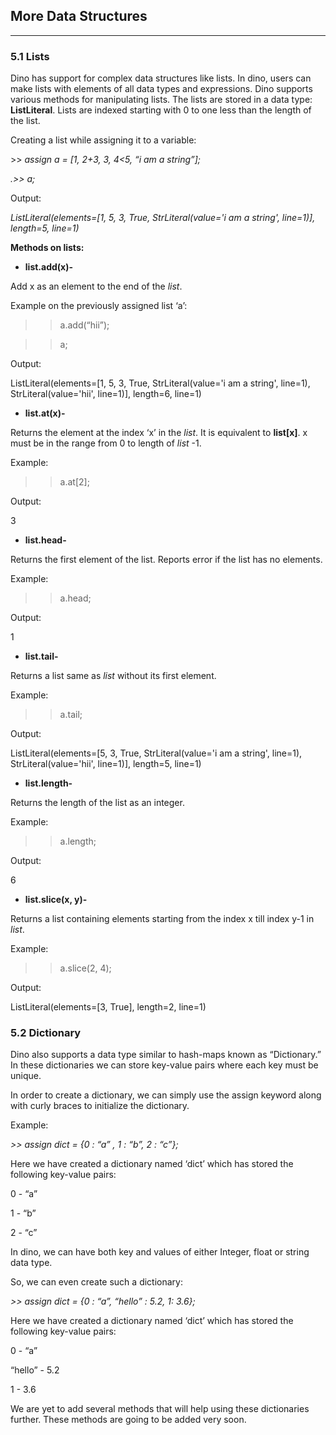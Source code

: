 ## More Data Structures
-----
### <a name="_pdnb0wlyknm2"></a>5.1 Lists  
Dino has support for complex data structures like lists. In dino, users can make lists with elements of all data types and expressions. Dino supports various methods for manipulating lists. The lists are stored in a data type: **ListLiteral**. Lists are indexed starting with 0 to one less than the length of the list.	

Creating a list while assigning it to a variable:

\>>     *assign a = [1, 2+3, 3, 4<5, “i am a string”];*

*.>>   a;*

Output:

*ListLiteral(elements=[1, 5, 3, True, StrLiteral(value='i am a string', line=1)], length=5, line=1)*

**Methods on lists:**

- **list.add(x)-**

Add x as an element to the end of the *list*. 

Example on the previously assigned list ‘a’:

>> a.add(“hii”);

>>a;

Output:

ListLiteral(elements=[1, 5, 3, True, StrLiteral(value='i am a string', line=1), StrLiteral(value='hii', line=1)], length=6, line=1)

- **list.at(x)-**

Returns the element at the index ‘x’ in the *list*. It is equivalent to **list[x]**. x must be in the range from 0 to length of *list* -1. 

Example:

>>a.at[2];

Output:

3

- **list.head-**

Returns the first element of the list. Reports error if the list has no elements.

Example:

>>a.head;

Output:

1

- **list.tail-**

Returns a list same as *list* without its first element.

Example:

>>a.tail;



Output:

ListLiteral(elements=[5, 3, True, StrLiteral(value='i am a string', line=1), StrLiteral(value='hii', line=1)], length=5, line=1)

- **list.length-**

Returns the length of the list as an integer.

Example:

>>a.length;

Output:

6

- **list.slice(x, y)-**

Returns a list containing elements starting from the index x till index y-1 in *list*. 

Example:

>>a.slice(2, 4);

Output:

ListLiteral(elements=[3, True], length=2, line=1)

### <a name="_q3xbhn4f26ez"></a>5.2 Dictionary  
Dino also supports a data type similar to hash-maps known as “Dictionary.” In these dictionaries we can store key-value pairs where each key must be unique.

In order to create a dictionary, we can simply use the assign keyword along with curly braces to initialize the dictionary.

Example:

*>>	assign dict = {0 : “a” , 1 : “b”, 2  : “c”};*

Here we have created a dictionary named ‘dict’ which has stored the following key-value pairs:

0 -  “a”

1 -  “b”

2 -  “c”

In dino, we can have both key and values of either Integer, float or string data type. 

So, we can even create such a dictionary:

*>>	assign dict = {0 : “a”, “hello” : 5.2, 1: 3.6};*

Here we have created a dictionary named ‘dict’ which has stored the following key-value pairs:

0 -  “a”

“hello” -  5.2

1 -  3.6

We are yet to add several methods that will help using these dictionaries further. These methods are going to be added very soon.

